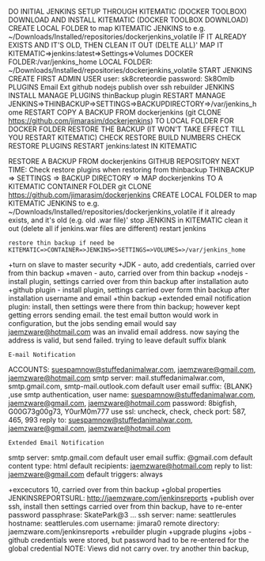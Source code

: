 DO INITIAL JENKINS SETUP THROUGH KITEMATIC (DOCKER TOOLBOX)
    DOWNLOAD AND INSTALL KITEMATIC (DOCKER TOOLBOX DOWNLOAD)
    CREATE LOCAL FOLDER to map KITEMATIC JENKINS to
        e.g. ~/Downloads/Installed/repositories/dockerjenkins_volatile
    IF IT ALREADY EXISTS AND IT'S OLD, THEN CLEAN IT OUT (DELTE ALL)'
    MAP IT
        KITEMATIC=>jenkins:latest=>Settings=>Volumes
        DOCKER FOLDER:/var/jenkins_home LOCAL FOLDER: ~/Downloads/Installed/repositories/dockerjenkins_volatile
    START JENKINS
    CREATE FIRST ADMIN USER
        user: sk8creteordie
        password: Sk8Omlb
    PLUGINS
        Email Ext
        github
        nodejs
        publish over ssh
        rebuilder
    JENKINS INSTALL MANAGE PLUGINS 
        thinBackup plugin
    RESTART
    MANAGE JENKINS=>THINBACKUP=>SETTINGS=>BACKUPDIRECTORY=>/var/jenkins_home
    RESTART
    COPY A BACKUP FROM dockerjenkins (git CLONE https://github.com/jimarasim/dockerjenkins) TO LOCAL FOLDER FOR DOCKER FOLDER
    RESTORE THE BACKUP (IT WON'T TAKE EFFECT TILL YOU RESTART KITEMATIC)
        CHECK RESTORE BUILD NUMBERS
        CHECK RESTORE PLUGINS
    RESTART jenkins:latest IN KITEMATIC

RESTORE A BACKUP FROM dockerjenkins GITHUB REPOSITORY
    NEXT TIME: Check restore plugins when restoring from thinbackup
    THINBACKUP => SETTINGS => BACKUP DIRECTORY => MAP dockerjenkins TO A KITEMATIC CONTAINER FOLDER
        git CLONE https://github.com/jimarasim/dockerjenkins
        CREATE LOCAL FOLDER to map KITEMATIC JENKINS to
            e.g. ~/Downloads/Installed/repositories/dockerjenkins_volatile
        if it already exists, and it's old (e.g. old .war file)'
            stop JENKINS in KITEMATIC
            clean it out (delete all if jenkins.war files are different)
                        restart jenkins
        
    restore thin backup if need be
    KITEMATIC=>CONTAINER=>JENKINS=>SETTINGS=>VOLUMES=>/var/jenkins_home



+turn on slave to master security
+JDK - auto, add credentials, carried over from thin backup
+maven - auto, carried over from thin backup
+nodejs - install plugin, settings carried over from thin backup after installation auto
+github plugin - install plugin, settings carried over form thin backup after installation username and email
+thin backup
+extended email notification plugin: install, then settings were there from thin backup; however kept getting errors sending email. the test email button would work in configuration, but the jobs sending email would say jaemzware@hotmail.com was an invalid email address. now saying the address is valid, but send failed. trying to leave default suffix blank
    
    E-mail Notification
ACCOUNTS: suespamnow@stuffedanimalwar.com, jaemzware@gmail.com, jaemzware@hotmail.com
    smtp server: mail.stuffedanimalwar.com, smtp.gmail.com, smtp-mail.outlook.com
    default user email suffix: {BLANK} 
    ,use smtp authentication,
    user name: suespamnow@stuffedanimalwar.com, jaemzware@gmail.com, jaemzware@hotmail.com
    password: 8bigfish, G00G73g00g73, Y0urM0m777
    use ssl: uncheck, check, check
    port: 587, 465, 993
    reply to: suespamnow@stuffedanimalwar.com, jaemzware@gmail.com, jaemzware@hotmail.com

    Extended Email Notification
smtp server: smtp.gmail.com
default user email suffix: @gmail.com
default content type: html
default recipients: jaemzware@hotmail.com
reply to list: jaemzware@gmail.com
default triggers: always
    

+excecutors 10, carried over from thin backup
+global properties JENKINSREPORTSURL: http://jaemzware.com/jenkinsreports
+publish over ssh, install then settings carried over from thin backup, have to re-enter password
    passphrase: SkatePark@3
    ...
    ssh server:
    name: seattlerules
    hostname: seattlerules.com
    username: jimara0
    remote directory: jaemzware.com/jenkinsreports
+rebuilder plugin
+upgrade plugins
+jobs - github credentials were stored, but password had to be re-entered for the global credential
NOTE: Views did not carry over. try another thin backup, 


